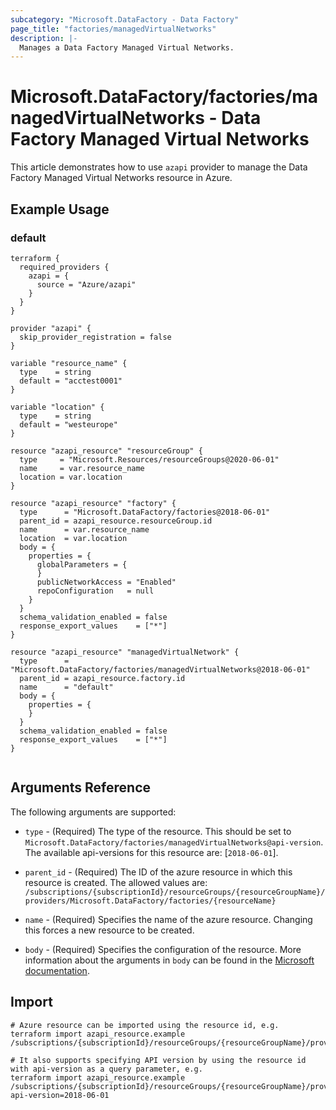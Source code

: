 ```yaml
---
subcategory: "Microsoft.DataFactory - Data Factory"
page_title: "factories/managedVirtualNetworks"
description: |-
  Manages a Data Factory Managed Virtual Networks.
---
```


# Microsoft.DataFactory/factories/managedVirtualNetworks - Data Factory Managed Virtual Networks

This article demonstrates how to use `azapi` provider to manage the Data Factory Managed Virtual Networks resource in Azure.

## Example Usage

### default

```hcl
terraform {
  required_providers {
    azapi = {
      source = "Azure/azapi"
    }
  }
}

provider "azapi" {
  skip_provider_registration = false
}

variable "resource_name" {
  type    = string
  default = "acctest0001"
}

variable "location" {
  type    = string
  default = "westeurope"
}

resource "azapi_resource" "resourceGroup" {
  type     = "Microsoft.Resources/resourceGroups@2020-06-01"
  name     = var.resource_name
  location = var.location
}

resource "azapi_resource" "factory" {
  type      = "Microsoft.DataFactory/factories@2018-06-01"
  parent_id = azapi_resource.resourceGroup.id
  name      = var.resource_name
  location  = var.location
  body = {
    properties = {
      globalParameters = {
      }
      publicNetworkAccess = "Enabled"
      repoConfiguration   = null
    }
  }
  schema_validation_enabled = false
  response_export_values    = ["*"]
}

resource "azapi_resource" "managedVirtualNetwork" {
  type      = "Microsoft.DataFactory/factories/managedVirtualNetworks@2018-06-01"
  parent_id = azapi_resource.factory.id
  name      = "default"
  body = {
    properties = {
    }
  }
  schema_validation_enabled = false
  response_export_values    = ["*"]
}


```



## Arguments Reference

The following arguments are supported:

* `type` - (Required) The type of the resource. This should be set to `Microsoft.DataFactory/factories/managedVirtualNetworks@api-version`. The available api-versions for this resource are: [`2018-06-01`].

* `parent_id` - (Required) The ID of the azure resource in which this resource is created. The allowed values are:  
  `/subscriptions/{subscriptionId}/resourceGroups/{resourceGroupName}/providers/Microsoft.DataFactory/factories/{resourceName}`

* `name` - (Required) Specifies the name of the azure resource. Changing this forces a new resource to be created.

* `body` - (Required) Specifies the configuration of the resource. More information about the arguments in `body` can be found in the [Microsoft documentation](https://learn.microsoft.com/en-us/azure/templates/Microsoft.DataFactory/factories/managedVirtualNetworks?pivots=deployment-language-terraform).

## Import

 ```shell
 # Azure resource can be imported using the resource id, e.g.
 terraform import azapi_resource.example /subscriptions/{subscriptionId}/resourceGroups/{resourceGroupName}/providers/Microsoft.DataFactory/factories/{resourceName}/managedVirtualNetworks/{resourceName}
 
 # It also supports specifying API version by using the resource id with api-version as a query parameter, e.g.
 terraform import azapi_resource.example /subscriptions/{subscriptionId}/resourceGroups/{resourceGroupName}/providers/Microsoft.DataFactory/factories/{resourceName}/managedVirtualNetworks/{resourceName}?api-version=2018-06-01
 ```
